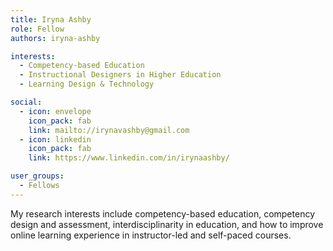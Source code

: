 ```yaml
---
title: Iryna Ashby
role: Fellow
authors: iryna-ashby

interests:
  - Competency-based Education
  - Instructional Designers in Higher Education
  - Learning Design & Technology

social:
  - icon: envelope
    icon_pack: fab
    link: mailto://irynavashby@gmail.com
  - icon: linkedin
    icon_pack: fab
    link: https://www.linkedin.com/in/irynaashby/

user_groups:
  - Fellows
---
```

My research interests include competency-based education, competency design and assessment, interdisciplinarity in education, and how to improve online learning experience in instructor-led and self-paced courses.
